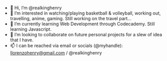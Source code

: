 - 👋 Hi, I’m @realkinghenry
- 👀 I’m interested in watching/playing basketball & volleyball, working out, travelling, anime, gaming. Still working on the travel part...
- 🌱 I’m currently learning Web Development through Codecademy. Still learning Javascript.
- 💞️ I’m looking to collaborate on future personal projects for a slew of idea that I have.
- 📫 I can be reached via email or socials (@myhandle): llorenzohenry@gmail.com / @realkinghenry 

<!---
realkinghenry/realkinghenry is a ✨ special ✨ repository because its `README.md` (this file) appears on your GitHub profile.
You can click the Preview link to take a look at your changes.
--->
